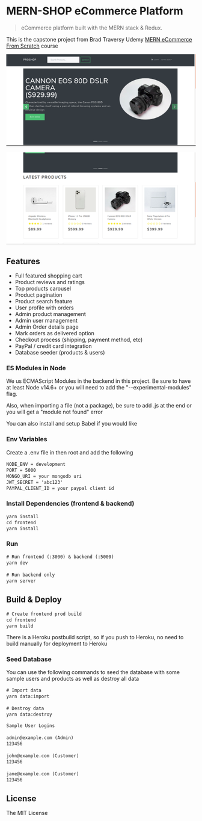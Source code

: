 # MERN-SHOP eCommerce Platform

> eCommerce platform built with the MERN stack & Redux.

This is the capstone project from Brad Traversy Udemy [MERN eCommerce From Scratch](https://www.udemy.com/course/mern-ecommerce) course

![screenshot](https://github.com/nimtabo/mern-shop/blob/main/uploads/Screenshot-1.png)

![screenshot](https://github.com/nimtabo/mern-shop/blob/main/uploads/Screenshot-2.png)

## Features

- Full featured shopping cart
- Product reviews and ratings
- Top products carousel
- Product pagination
- Product search feature
- User profile with orders
- Admin product management
- Admin user management
- Admin Order details page
- Mark orders as delivered option
- Checkout process (shipping, payment method, etc)
- PayPal / credit card integration
- Database seeder (products & users)

### ES Modules in Node

We us ECMAScript Modules in the backend in this project. Be sure to have at least Node v14.6+ or you will need to add the "--experimental-modules" flag.

Also, when importing a file (not a package), be sure to add .js at the end or you will get a "module not found" error

You can also install and setup Babel if you would like

### Env Variables

Create a .env file in then root and add the following

```
NODE_ENV = development
PORT = 5000
MONGO_URI = your mongodb uri
JWT_SECRET = 'abc123'
PAYPAL_CLIENT_ID = your paypal client id
```

### Install Dependencies (frontend & backend)

```
yarn install
cd frontend
yarn install
```

### Run

```
# Run frontend (:3000) & backend (:5000)
yarn dev

# Run backend only
yarn server
```

## Build & Deploy

```
# Create frontend prod build
cd frontend
yarn build
```

There is a Heroku postbuild script, so if you push to Heroku, no need to build manually for deployment to Heroku

### Seed Database

You can use the following commands to seed the database with some sample users and products as well as destroy all data

```
# Import data
yarn data:import

# Destroy data
yarn data:destroy
```

```
Sample User Logins

admin@example.com (Admin)
123456

john@example.com (Customer)
123456

jane@example.com (Customer)
123456
```

## License

The MIT License
